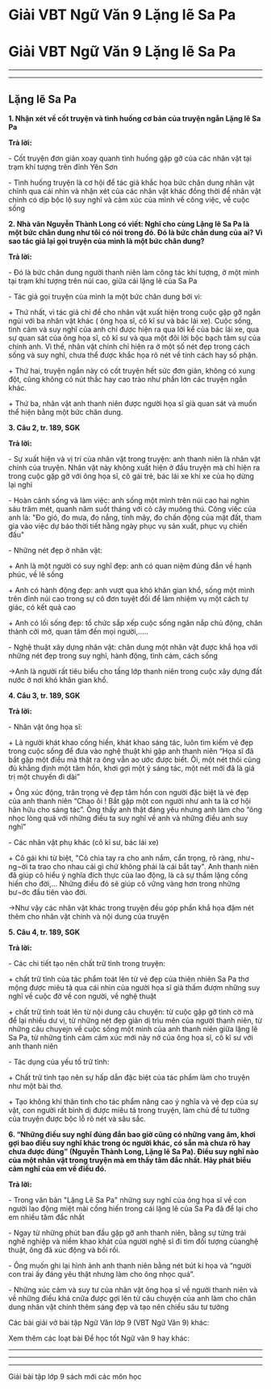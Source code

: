 # Giải VBT Ngữ Văn 9 Lặng lẽ Sa Pa

# Giải VBT Ngữ Văn 9 Lặng lẽ Sa Pa

* * *

* * *

## Lặng lẽ Sa Pa

**1\. Nhận xét về cốt truyện và tình huống cơ bản của truyện ngắn Lặng lẽ Sa Pa**

**Trả lời:**

\- Cốt truyện đơn giản xoay quanh tình huống gặp gỡ của các nhân vật tại trạm khí tượng trên đỉnh Yên Sơn

\- Tình huống truyện là cơ hội để tác giả khắc họa bức chân dung nhân vật chính qua cái nhìn và nhận xét của các nhân vật khác đồng thời để nhân vật chính có dịp bộc lộ suy nghĩ và cảm xúc của mình về công việc, về cuộc sống

**2\. Nhà văn Nguyễn Thành Long có viết: Nghĩ cho cùng Lặng lẽ Sa Pa là một bức chân dung như tôi có nói trong đó. Đó là bức chân dung của ai? Vì sao tác giả lại gọi truyện của mình là một bức chân dung?**

**Trả lời:**

\- Đó là bức chân dung người thanh niên làm công tác khí tượng, ở một mình tại trạm khí tượng trên núi cao, giữa cái lặng lẽ của Sa Pa

\- Tác giả gọi truyện của mình la một bức chân dung bởi vì: 

\+ Thứ nhất, vì tác giả chỉ để cho nhân vật xuất hiện trong cuộc gặp gỡ ngắn ngủi với ba nhân vật khác ( ông họa sĩ, cô kĩ sư và bác lái xe). Cuộc sống, tình cảm và suy nghĩ của anh chỉ được hiện ra qua lời kể của bác lái xe, qua sự quan sát của ông họa sĩ, cô kĩ sư và qua một đôi lời bộc bạch tâm sự của chính anh. Vì thế, nhân vật chính chỉ hiện ra ở một số nét đẹp trong cách sống và suy nghĩ, chưa thể được khắc họa rõ nét về tính cách hay số phận.

\+ Thứ hai, truyện ngắn này có cốt truyện hết sức đơn giản, không có xung đột, cũng không có nút thắc hay cao trào như phần lớn các truyện ngắn khác.

\+ Thứ ba, nhân vật anh thanh niên được người họa sĩ già quan sát và muốn thể hiện bằng một bức chân dung.

**3\. Câu 2, tr. 189, SGK**

**Trả lời:**

\- Sự xuất hiện và vị trí của nhân vật trong truyện: anh thanh niên là nhân vật chính của truyện. Nhân vật này không xuất hiện ở đầu truyện mà chỉ hiện ra trong cuộc gặp gỡ với ông họa sĩ, cô gái trẻ, bác lái xe khi xe của họ dừng lại nghỉ

\- Hoàn cảnh sống và làm việc: anh sống một mình trên núi cao hai nghìn sáu trăm mét, quanh năm suốt tháng với cỏ cây muông thú. Công viêc của anh là: "Đo gió, đo mưa, đo nắng, tính mây, đo chấn động của mặt đất, tham gia vào việc dự báo thời tiết hằng ngày phục vụ sản xuất, phục vụ chiến đấu"

\- Những nét đẹp ở nhân vật: 

\+ Anh là một người có suy nghĩ đẹp: anh có quan niệm đúng đắn về hạnh phúc, về lẽ sống

\+ Anh có hành động đẹp: anh vượt qua khó khăn gian khổ, sống một mình trên đỉnh núi cao trong sự cô đơn tuyệt đối để làm nhiệm vụ một cách tự giác, có kết quả cao

\+ Anh có lối sống đẹp: tổ chức sắp xếp cuộc sống ngăn nắp chủ động, chân thành cởi mở, quan tâm đến mọi người,.....

\- Nghệ thuật xây dựng nhân vật: chân dung một nhân vật được khắ họa với những nét đẹp trong suy nghĩ, hành động, tình cảm, cách sống

→Anh là người rất tiêu biểu cho tầng lớp thanh niên trong cuộc xây dựng đất nước ở nơi khó khăn gian khổ.

**4\. Câu 3, tr. 189, SGK**

**Trả lời:**

\- Nhân vật ông họa sĩ:

\+ Là người khát khao cống hiến, khát khao sáng tác, luôn tìm kiếm vẻ đẹp trong cuộc sống để đưa vào nghệ thuật khi gặp anh thanh niên “Họa sĩ đã bắt gặp một điều mà thật ra ông vẫn ao ước được biết. Ôi, một nét thôi cũng đủ khẳng định một tâm hồn, khơi gợi một ý sáng tác, một nét mới đã là giá trị một chuyến đi dài”

\+ Ông xúc động, trân trọng vẻ đẹp tâm hồn con người đặc biệt là vẻ đẹp của anh thanh niên “Chao ôi ! Bắt gặp một con người như anh ta là cơ hội hân hữu cho sáng tác”. Ông thấy anh thật đáng yêu nhưng anh làm cho “ông nhọc lòng quá với những điều ta suy nghĩ về anh và những điều anh suy nghĩ”

\- Các nhân vật phụ khác (cô kĩ sư, bác lái xe)

\+ Cô gái khi từ biệt, "Cô chìa tay ra cho anh nắm, cẩn trọng, rõ ràng, như¬ ng¬ời ta trao cho nhau cái gì chứ không phải là cái bắt tay". Anh thanh niên đã giúp cô hiểu ý nghĩa đích thực của lao động, là cả sự thầm lặng cống hiến cho đời,... Những điều đó sẽ giúp cô vững vàng hơn trong những bư¬ớc đầu tiên vào đời.

→Như vậy các nhân vật khác trong truyện đều góp phần khắ họa đậm nét thêm cho nhân vật chính và nội dung của truyện

**5\. Câu 4, tr. 189, SGK**

**Trả lời:**

\- Các chi tiết tạo nên chất trữ tình trong truyện: 

\+ chất trữ tình của tác phẩm toát lên từ vẻ đẹp của thiên nhiên Sa Pa thơ mộng được miêu tả qua cái nhìn của người họa sĩ già thấm đượm những suy nghĩ về cuộc đờ về con người, về nghệ thuật

\+ chất trữ tình toát lên từ nội dung câu chuyện: từ cuộc gặp gỡ tình cờ mà để lại nhiều dư vị, từ những nét đẹp giản dị trìu mên của người thanh niên, từ những câu chuyejn về cuộc sống một mình của anh thanh niên giữa lặng lẽ Sa Pa, từ những tình cảm cảm xúc mới nảy nở của ông họa sĩ, cô kĩ sư với anh thanh niên

\- Tác dụng của yếu tố trữ tình: 

\+ Chất trữ tình tạo nên sự hấp dẫn đặc biệt của tác phẩm làm cho truyện như một bài thơ. 

\+ Tạo không khí thân tình cho tác phẩm nâng cao ý nghĩa và vẻ đẹp của sự vật, con người rất bình dị được miêu tả trong truyện, làm chủ đề tư tưởng của truyện được bộc lỗ rõ nét và sâu sắc.

**6\. “Những điều suy nghĩ đúng đắn bao giờ cũng có những vang âm, khơi gợi bao điều suy nghĩ khác trong óc người khác, có sẵn mà chưa rõ hay chưa được đúng” (Nguyễn Thành Long, Lặng lẽ Sa Pa). Điều suy nghĩ nào của một nhân vật trong truyện mà em thấy tâm đắc nhất. Hãy phát biểu cảm nghĩ của em về điều đó.**

**Trả lời:**

\- Trong văn bản "Lặng Lẽ Sa Pa" những suy nghĩ của ông họa sĩ về con người lao động miệt mài cống hiến trong cái lặng lẽ của Sa Pa đã để lại cho em nhiều tâm đắc nhất

\- Ngay từ những phút ban đầu gặp gỡ anh thanh niên, bằng sự từng trải nghề nghiệp và niềm khao khát của người nghệ sĩ đi tìm đối tượng củanghệ thuật, ông đã xúc động và bối rối.

\- Ông muốn ghi lại hình ảnh anh thanh niên bằng nét bút kí họa và “người con trai ấy đáng yêu thật nhưng làm cho ông nhọc quá”.

\- Những xúc cảm và suy tư của nhân vật ông họa sĩ về người thanh niên và về những điều khá cnữa được gợi lên từ câu chuyện của anh làm cho chân dung nhân vật chính thêm sáng đẹp và tạo nên chiều sâu tư tưởng

Các bài giải vở bài tập Ngữ Văn lớp 9 (VBT Ngữ Văn 9) khác:

Xem thêm các loạt bài Để học tốt Ngữ văn 9 hay khác:

* * *

* * *

* * *

Giải bài tập lớp 9 sách mới các môn học
